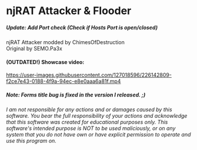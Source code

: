 # njRAT Attacker & Flooder

##### Update: Add Port check (Check if Hosts Port is open/closed) 

njRAT Attacker modded by ChimesOfDestruction  
Original by SEMO.Pa3x  

#### (OUTDATED!) Showcase video:


https://user-images.githubusercontent.com/127018596/226142809-f2ce7e43-0188-4f9a-94ec-e8e0aaa6a81f.mp4
##### Note: Forms title bug is fixed in the version I released. ;)


###### I am not responsible for any actions and or damages caused by this software. You bear the full responsibility of your actions and acknowledge that this software was created for educational purposes only. This software's intended purpose is NOT to be used maliciously, or on any system that you do not have own or have explicit permission to operate and use this program on.
